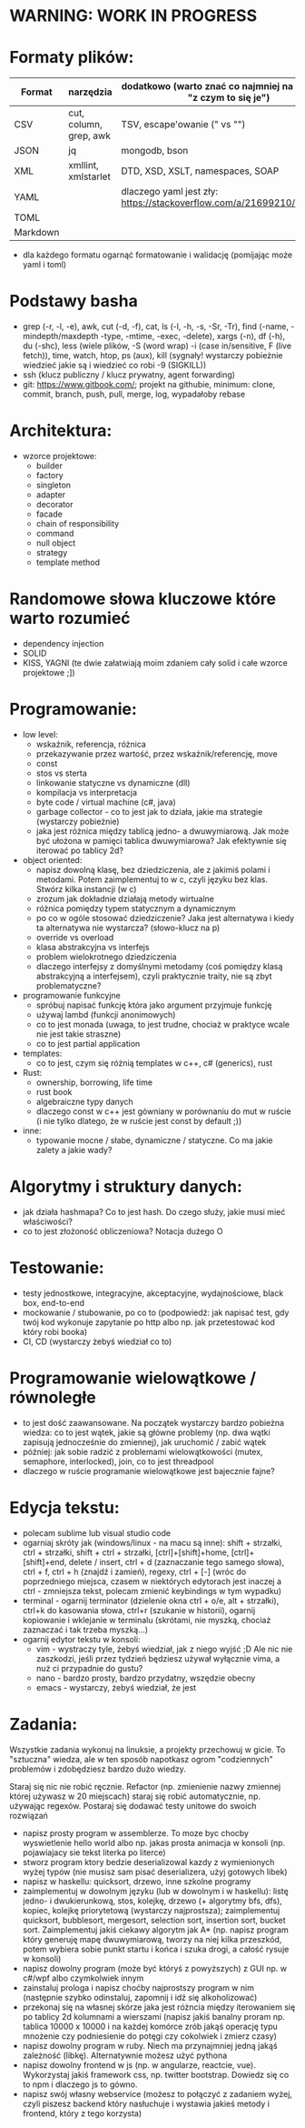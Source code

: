 # WARNING: WORK IN PROGRESS

# Formaty plików:

|  Format  |       narzędzia        |  dodatkowo (warto znać co najmniej na poziomie "z czym to się je")   |
|----------|------------------------|----------------------------------------------------------------------|
| CSV      | cut, column, grep, awk | TSV, escape'owanie (\" vs "")                                        |
| JSON     | jq                     | mongodb, bson                                                        |
| XML      | xmllint, xmlstarlet    | DTD, XSD, XSLT, namespaces, SOAP                                     |
| YAML     |                        | dlaczego yaml jest zły: https://stackoverflow.com/a/21699210/7687388 |
| TOML     |                        |                                                                      |
| Markdown |                        |                                                                      |

- dla każdego formatu ogarnąć formatowanie i walidację (pomijając może yaml i toml)

# Podstawy basha

- grep (-r, -l, -e), awk, cut (-d, -f), cat, ls (-l, -h, -s, -Sr, -Tr), find (-name, -mindepth/maxdepth -type, -mtime, -exec, -delete), xargs (-n), df (-h), du (-shc), less (wiele plików, -S (word wrap) -i (case in/sensitive, F (live fetch)), time, watch, htop, ps (aux), kill (sygnały! wystarczy pobieżnie wiedzieć jakie są i wiedzieć co robi -9 (SIGKILL))
- ssh (klucz publiczny / klucz prywatny, agent forwarding)
- git: https://www.gitbook.com/; projekt na githubie, minimum: clone, commit, branch, push, pull, merge, log, wypadałoby rebase

# Architektura:

- wzorce projektowe:
  - builder
  - factory
  - singleton
  - adapter
  - decorator
  - facade
  - chain of responsibility
  - command
  - null object
  - strategy
  - template method

# Randomowe słowa kluczowe które warto rozumieć

- dependency injection
- SOLID
- KISS, YAGNI (te dwie załatwiają moim zdaniem cały solid i całe wzorce projektowe ;])


# Programowanie:
- low level:
  - wskaźnik, referencja, różnica
  - przekazywanie przez wartość, przez wskaźnik/referencję, move
  - const
  - stos vs sterta
  - linkowanie statyczne vs dynamiczne (dll)
  - kompilacja vs interpretacja
  - byte code / virtual machine (c#, java)
  - garbage collector - co to jest jak to działa, jakie ma strategie (wystarczy pobieżnie)
  - jaka jest różnica między tablicą jedno- a dwuwymiarową. Jak może być ułożona w pamięci tablica dwuwymiarowa? Jak efektywnie się iterować po tablicy 2d?
- object oriented:
  - napisz dowolną klasę, bez dziedziczenia, ale z jakimiś polami i metodami. Potem zaimplementuj to w c, czyli języku bez klas. Stwórz kilka instancji (w c)
  - zrozum jak dokładnie działają metody wirtualne
  - różnica pomiędzy typem statycznym a dynamicznym
  - po co w ogóle stosować dziedziczenie? Jaka jest alternatywa i kiedy ta alternatywa nie wystarcza? (słowo-klucz na p)
  - override vs overload
  - klasa abstrakcyjna vs interfejs
  - problem wielokrotnego dziedziczenia
  - dlaczego interfejsy z domyślnymi metodamy (coś pomiędzy klasą abstrakcyjną a interfejsem), czyli praktycznie traity, nie są zbyt problematyczne?
- programowanie funkcyjne
  - spróbuj napisać funkcję która jako argument przyjmuje funkcję
  - używaj lambd (funkcji anonimowych)
  - co to jest monada (uwaga, to jest trudne, chociaż w praktyce wcale nie jest takie straszne)
  - co to jest partial application
- templates:
  - co to jest, czym się różnią templates w c++, c# (generics), rust
- Rust:
  - ownership, borrowing, life time
  - rust book
  - algebraiczne typy danych
  - dlaczego const w c++ jest gówniany w porównaniu do mut w ruście (i nie tylko dlatego, że w ruście jest const by default ;))
- inne:
  - typowanie mocne / słabe, dynamiczne / statyczne. Co ma jakie zalety a jakie wady?

# Algorytmy i struktury danych:
- jak działa hashmapa? Co to jest hash. Do czego służy, jakie musi mieć właściwości?
- co to jest złożoność obliczeniowa? Notacja dużego O

# Testowanie:
- testy jednostkowe, integracyjne, akceptacyjne, wydajnościowe, black box, end-to-end
- mockowanie / stubowanie, po co to (podpowiedź: jak napisać test, gdy twój kod wykonuje zapytanie po http albo np. jak przetestować kod który robi booka)
- CI, CD (wystarczy żebyś wiedział co to)

# Programowanie wielowątkowe / równoległe
- to jest dość zaawansowane. Na początek wystarczy bardzo pobieżna wiedza: co to jest wątek, jakie są główne problemy (np. dwa wątki zapisują jednocześnie do zmiennej), jak uruchomić / zabić wątek
- później: jak sobie radzić z problemami wielowątkowości (mutex, semaphore, interlocked), join, co to jest threadpool
- dlaczego w ruście programanie wielowątkowe jest bajecznie fajne?

# Edycja tekstu:
- polecam sublime lub visual studio code
- ogarniaj skróty jak (windows/linux - na macu są inne): shift + strzałki, ctrl + strzałki, shift + ctrl + strzałki, [ctrl]+[shift]+home, [ctrl]+[shift]+end, delete / insert, ctrl + d (zaznaczanie tego samego słowa), ctrl + f, ctrl + h (znajdź i zamień), regexy, ctrl + [-] \(wróc do poprzedniego miejsca, czasem w niektórych edytorach jest inaczej a ctrl - zmniejsza tekst, polecam zmienić keybindings w tym wypadku)
- terminal - ogarnij terminator (dzielenie okna ctrl + o/e, alt + strzałki), ctrl+k do kasowania słowa, ctrl+r (szukanie w historii), ogarnij kopiowanie i wklejanie w terminalu (skrótami, nie myszką, chociaż zaznaczać i tak trzeba myszką...)
- ogarnij edytor tekstu w konsoli:
  - vim - wystraczy tyle, żebyś wiedział, jak z niego wyjść ;D Ale nic nie zaszkodzi, jeśli przez tydzień będziesz używał wyłącznie vima, a nuż ci przypadnie do gustu?
  - nano - bardzo prosty, bardzo przydatny, wszędzie obecny
  - emacs - wystarczy, żebyś wiedział, że jest

# Zadania:

Wszystkie zadania wykonuj na linuksie, a projekty przechowuj w gicie. To "sztuczna" wiedza, ale w ten sposób napotkasz ogrom "codziennych" problemów i zdobędziesz bardzo dużo wiedzy.

Staraj się nic nie robić ręcznie. Refactor (np. zmienienie nazwy zmiennej której używasz w 20 miejscach) staraj się robić automatycznie, np. używając regexów. Postaraj się dodawać testy unitowe do swoich rozwiązań

- napisz prosty program w assemblerze. To moze byc chocby wyswietlenie hello world albo np. jakas prosta animacja w konsoli (np. pojawiajacy sie tekst literka po literce)
- stworz program ktory bedzie deserializowal kazdy z wymienionych wyżej typów (nie musisz sam pisać deserializera, użyj gotowych libek)
- napisz w haskellu: quicksort, drzewo, inne szkolne programy
- zaimplementuj w dowolnym języku (lub w dowolnym i w haskellu): listę jedno- i dwukierunkową, stos, kolejkę, drzewo (+ algorytmy bfs, dfs), kopiec, kolejkę priorytetową (wystarczy najprostsza); zaimplementuj quicksort, bubblesort, mergesort, selection sort, insertion sort, bucket sort. Zaimplementuj jakiś ciekawy algorytm jak A* (np. napisz program który generuję mapę dwuwymiarową, tworzy na niej kilka przeszkód, potem wybiera sobie punkt startu i końca i szuka drogi, a całość rysuje w konsoli)
- napisz dowolny program (może być któryś z powyższych) z GUI np. w c#/wpf albo czymkolwiek innym
- zainstaluj prologa i napisz choćby najprostszy program w nim (następnie szybko odinstaluj, zapomnij i idź się alkoholizować)
- przekonaj się na własnej skórze jaka jest różncia między iterowaniem się po tablicy 2d kolumnami a wierszami (napisz jakiś banalny proram np. tablica 10000 x 10000 i na każdej komórce zrób jakąś operację typu mnożenie czy podniesienie do potęgi czy cokolwiek i zmierz czasy)
- napisz dowolny program w ruby. Niech ma przynajmniej jedną jakąś zależność (libkę). Alternatywnie możesz użyć pythona
- napisz dowolny frontend w js (np. w angularze, reactcie, vue). Wykorzystaj jakiś framework css, np. twitter bootstrap. Dowiedz się co to npm i dlaczego js to gówno.
- napisz swój własny webservice (możesz to połączyć z zadaniem wyżej, czyli piszesz backend który nasłuchuje i wystawia jakieś metody i frontend, który z tego korzysta)
